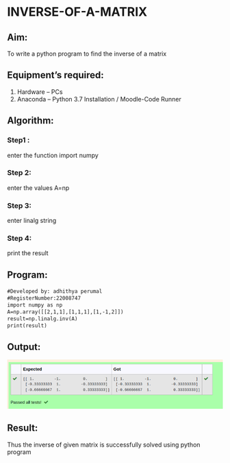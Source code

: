 # INVERSE-OF-A-MATRIX
## Aim:
To write a python program to find the inverse of a matrix
## Equipment’s required:
1. 	Hardware – PCs
2. 	Anaconda – Python 3.7 Installation / Moodle-Code Runner
## Algorithm:
### Step1 : 
enter the function import numpy
### Step 2: 
enter the values A=np
### Step 3: 
enter linalg string
### Step 4: 
print the result

## Program:
```#Program to find the inverse of a matrix.
#Developed by: adhithya perumal
#RegisterNumber:22008747
import numpy as np
A=np.array([[2,1,1],[1,1,1],[1,-1,2]])
result=np.linalg.inv(A)
print(result)
```
## Output:
![output](inverseofmatrix.png)

## Result:
Thus the inverse of given matrix is successfully solved using python program

